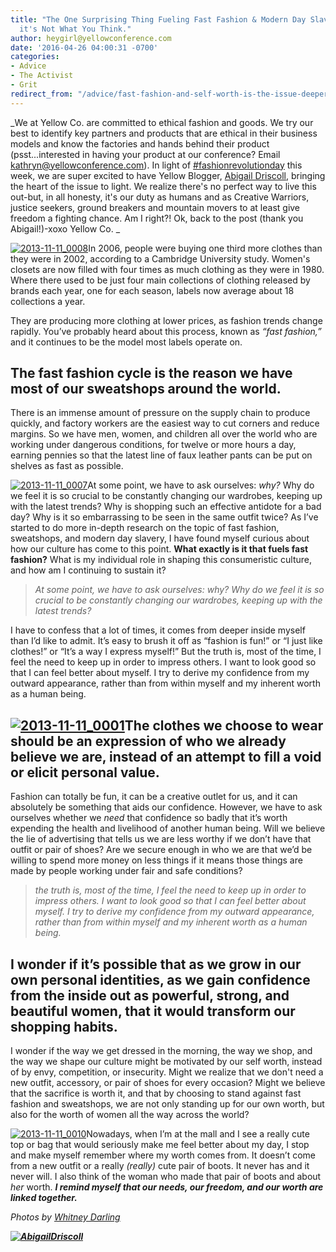 ```yaml
---
title: "The One Surprising Thing Fueling Fast Fashion & Modern Day Slavery. Hint:
  it's Not What You Think."
author: heygirl@yellowconference.com
date: '2016-04-26 04:00:31 -0700'
categories:
- Advice
- The Activist
- Grit
redirect_from: "/advice/fast-fashion-and-self-worth-is-the-issue-deeper-than-just-wanting-cheap-clothes/"
---
```


_We at Yellow Co. are committed to ethical fashion and goods. We try our best to identify key
partners and products that are ethical in their business models and know the factories and hands
behind their product (psst...interested in having your product at our conference? Email
kathryn@yellowconference.com). In light of [#fashionrevolutionday](http://fashionrevolution.org/)
this week, we are super excited to have Yellow Blogger,
[Abigail Driscoll](http://abigailrdriscoll.com/), bringing the heart of the issue to light. We
realize there's no perfect way to live this out-but, in all honesty, it's our duty as humans and as
Creative Warriors, justice seekers, ground breakers and mountain movers to at least give freedom a
fighting chance. Am I right?! Ok, back to the post (thank you Abigail!)-xoxo Yellow Co. _

[![2013-11-11_0008](https://yellow-blog-images.imgix.net/2016/04/2013-11-11_0008.jpg)](https://yellow-blog-images.imgix.net/2016/04/2013-11-11_0008.jpg)In
2006, people were buying one third more clothes than they were in 2002, according to a Cambridge
University study. Women's closets are now filled with four times as much clothing as they were in
1980\. Where there used to be just four main collections of clothing released by brands each year,
one for each season, labels now average about 18 collections a year.

They are producing more clothing at lower prices, as fashion trends change rapidly. You’ve probably
heard about this process, known as _“fast fashion,”_ and it continues to be the model most labels
operate on.

## The fast fashion cycle is the reason we have most of our sweatshops around the world.

There is an immense amount of pressure on the supply chain to produce quickly, and factory workers
are the easiest way to cut corners and reduce margins. So we have men, women, and children all over
the world who are working under dangerous conditions, for twelve or more hours a day, earning
pennies so that the latest line of faux leather pants can be put on shelves as fast as possible.

[![2013-11-11_0007](https://yellow-blog-images.imgix.net/2016/04/2013-11-11_0007.jpg)](https://yellow-blog-images.imgix.net/2016/04/2013-11-11_0007.jpg)At
some point, we have to ask ourselves: _why?_ Why do we feel it is so crucial to be constantly
changing our wardrobes, keeping up with the latest trends? Why is shopping such an effective
antidote for a bad day? Why is it so embarrassing to be seen in the same outfit twice? As I’ve
started to do more in-depth research on the topic of fast fashion, sweatshops, and modern day
slavery, I have found myself curious about how our culture has come to this point. **What exactly is
it that fuels fast fashion?** What is my individual role in shaping this consumeristic culture, and
how am I continuing to sustain it?

> _At some point, we have to ask ourselves: why? Why do we feel it is so crucial to be constantly
> changing our wardrobes, keeping up with the latest trends?_

I have to confess that a lot of times, it comes from deeper inside myself than I’d like to admit.
It’s easy to brush it off as “fashion is fun!” or “I just like clothes!” or “It’s a way I express
myself!” But the truth is, most of the time, I feel the need to keep up in order to impress others.
I want to look good so that I can feel better about myself. I try to derive my confidence from my
outward appearance, rather than from within myself and my inherent worth as a human being.

## [![2013-11-11_0001](https://yellow-blog-images.imgix.net/2016/04/2013-11-11_0001.jpg)](https://yellow-blog-images.imgix.net/2016/04/2013-11-11_0001.jpg)The clothes we choose to wear should be an expression of who we already believe we are, instead of an attempt to fill a void or elicit personal value.

Fashion can totally be fun, it can be a creative outlet for us, and it can absolutely be something
that aids our confidence. However, we have to ask ourselves whether we _need_ that confidence so
badly that it’s worth expending the health and livelihood of another human being. Will we believe
the lie of advertising that tells us we are less worthy if we don’t have that outfit or pair of
shoes? Are we secure enough in who we are that we’d be willing to spend more money on less things if
it means those things are made by people working under fair and safe conditions?

> _the truth is, most of the time, I feel the need to keep up in order to impress others. I want to
> look good so that I can feel better about myself. I try to derive my confidence from my outward
> appearance, rather than from within myself and my inherent worth as a human being._

## I wonder if it’s possible that as we grow in our own personal identities, as we gain confidence from the inside out as powerful, strong, and beautiful women, that it would transform our shopping habits.

I wonder if the way we get dressed in the morning, the way we shop, and the way we shape our culture
might be motivated by our self worth, instead of by envy, competition, or insecurity. Might we
realize that we don't need a new outfit, accessory, or pair of shoes for every occasion? Might we
believe that the sacrifice is worth it, and that by choosing to stand against fast fashion and
sweatshops, we are not only standing up for our own worth, but also for the worth of women all the
way across the world?

[![2013-11-11_0010](https://yellow-blog-images.imgix.net/2016/04/2013-11-11_0010.jpg)](https://yellow-blog-images.imgix.net/2016/04/2013-11-11_0010.jpg)Nowadays,
when I’m at the mall and I see a really cute top or bag that would seriously make me feel better
about my day, I stop and make myself remember where my worth comes from. It doesn’t come from a new
outfit or a really _(really)_ cute pair of boots. It never has and it never will. I also think of
the woman who made that pair of boots and about _her_ worth. **_I remind myself that our needs, our
freedom, and our worth are linked together._**

_Photos by [Whitney Darling](http://whitneydarling.com/briannagarcia/)_

**_[![AbigailDriscoll](https://yellow-blog-images.imgix.net/2016/04/AbigailDriscoll1.jpg)](http://www.shopfreestate.com/)_**
